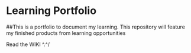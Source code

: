 # Learning Portfolio

##This is a portfolio to document my learning. 
This repository will feature my finished products from learning opportunities  


Read the WIKI  \^.^/
